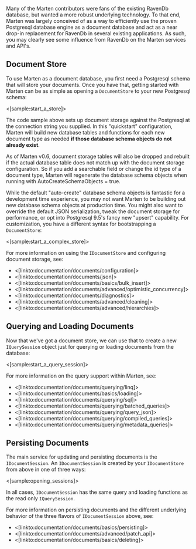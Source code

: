 <!--Title:Marten as Document Db-->
<!--Url:documents-->

Many of the Marten contributors were fans of the existing RavenDb database, but wanted a more robust underlying technology. To that end, Marten was largely conceived of as a way to efficiently use the proven Postgresql database engine as a document database and act as a near drop-in replacement 
for RavenDb in several existing applications. As such, you may clearly see some influence from RavenDb on the Marten services and API's.  

## Document Store

To use Marten as a document database, you first need a Postgresql schema that will store your documents. Once you have that, getting started
with Marten can be as simple as opening a `DocumentStore` to your new Postgresql schema:

<[sample:start_a_store]>

The code sample above sets up document storage against the Postgresql at the connection string you supplied. In this "quickstart" configuration,
Marten will build new database tables and functions for each new document type as needed **if those database schema objects do not already exist**.

<div class="alert alert-info">As of Marten v0.6, document storage tables will also be dropped and rebuilt if the actual database table does not match up with the document storage configuration. So if you add a searchable field or change the id type of a document type, Marten will regenerate the database schema objects when running with AutoCreateSchemaObjects = true.</div>

While the default "auto-create" database schema objects is fantastic for a development time experience, you may not want Marten to be building out new database schema objects at production time. You might also want to override the default JSON serialization, tweak the document storage for performance, or opt into Postgresql 9.5's fancy new "upsert" capability. For customization, you have a different syntax for bootstrapping a `DocumentStore`:

<[sample:start_a_complex_store]>

For more information on using the `IDocumentStore` and configuring document storage, see:

* <[linkto:documentation/documents/configuration]>
* <[linkto:documentation/documents/json]>
* <[linkto:documentation/documents/basics/bulk_insert]>
* <[linkto:documentation/documents/advanced/optimistic_concurrency]>
* <[linkto:documentation/documents/diagnostics]>
* <[linkto:documentation/documents/advanced/cleaning]>
* <[linkto:documentation/documents/advanced/hierarchies]>


## Querying and Loading Documents

Now that we've got a document store, we can use that to create a new `IQuerySession` object just for querying or loading documents from the database:

<[sample:start_a_query_session]>

For more information on the query support within Marten, see:

* <[linkto:documentation/documents/querying/linq]>
* <[linkto:documentation/documents/basics/loading]>
* <[linkto:documentation/documents/querying/sql]>
* <[linkto:documentation/documents/querying/batched_queries]>
* <[linkto:documentation/documents/querying/query_json]>
* <[linkto:documentation/documents/querying/compiled_queries]>
* <[linkto:documentation/documents/querying/metadata_queries]>


## Persisting Documents

The main service for updating and persisting documents is the `IDocumentSession`. An `IDocumentSession` is created by your `IDocumentStore` from above
in one of three ways:

<[sample:opening_sessions]>

In all cases, `IDocumentSession` has the same query and loading functions as the read only `IQuerySession`.

For more information on persisting documents and the different underlying behavior of the three flavors of `IDocumentSession` above, see:

* <[linkto:documentation/documents/basics/persisting]>
* <[linkto:documentation/documents/advanced/patch_api]>
* <[linkto:documentation/documents/basics/deleting]>


